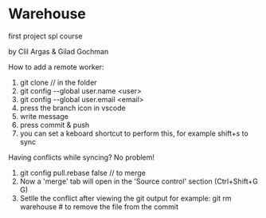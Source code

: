 # Warehouse

first project spl course

by Clil Argas & Gilad Gochman

How to add a remote worker:

1. git clone <url> // in the folder
2. git config --global user.name \<user>
3. git config --global user.email \<email>
4. press the branch icon in vscode
5. write message
6. press commit & push
7. you can set a keboard shortcut to perform this, for example shift+s to sync

Having conflicts while syncing? No problem!

1. git config pull.rebase false // to merge
2. Now a 'merge' tab will open in the 'Source control' section (Ctrl+Shift+G G)
3. Setlle the conflict after viewing the git output
   for example:
   git rm warehouse # to remove the file from the commit

